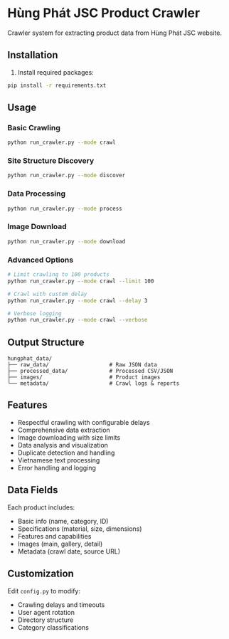 # Hùng Phát JSC Product Crawler

Crawler system for extracting product data from Hùng Phát JSC website.

## Installation

1. Install required packages:
```bash
pip install -r requirements.txt
```

## Usage

### Basic Crawling
```bash
python run_crawler.py --mode crawl
```

### Site Structure Discovery
```bash
python run_crawler.py --mode discover
```

### Data Processing
```bash
python run_crawler.py --mode process
```

### Image Download
```bash
python run_crawler.py --mode download
```

### Advanced Options
```bash
# Limit crawling to 100 products
python run_crawler.py --mode crawl --limit 100

# Crawl with custom delay
python run_crawler.py --mode crawl --delay 3

# Verbose logging
python run_crawler.py --mode crawl --verbose
```

## Output Structure

```
hungphat_data/
├── raw_data/                   # Raw JSON data
├── processed_data/             # Processed CSV/JSON
├── images/                     # Product images
└── metadata/                   # Crawl logs & reports
```

## Features

- Respectful crawling with configurable delays
- Comprehensive data extraction
- Image downloading with size limits
- Data analysis and visualization
- Duplicate detection and handling
- Vietnamese text processing
- Error handling and logging

## Data Fields

Each product includes:
- Basic info (name, category, ID)
- Specifications (material, size, dimensions)
- Features and capabilities
- Images (main, gallery, detail)
- Metadata (crawl date, source URL)

## Customization

Edit `config.py` to modify:
- Crawling delays and timeouts
- User agent rotation
- Directory structure
- Category classifications